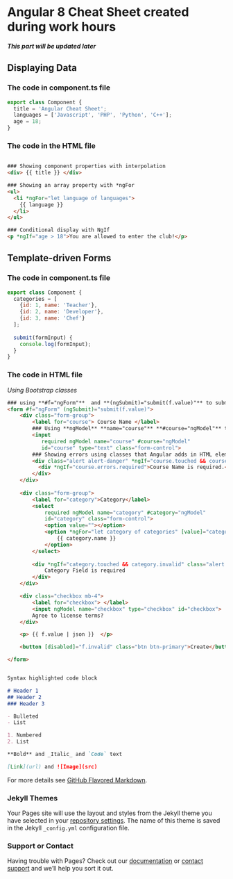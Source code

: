 # Angular 8 Cheat Sheet created during work hours

_**This part will be updated later**_ 

## Displaying Data

### The code in component.ts file
``` javascript
export class Component {
  title = 'Angular Cheat Sheet';
  languages = ['Javascript', 'PHP', 'Python', 'C++'];
  age = 18;
}
```

### The code in the HTML file
<!-- {% raw %} -->
``` html

### Showing component properties with interpolation
<div> {{ title }} </div>

### Showing an array property with *ngFor
<ul>
  <li *ngFor="let language of languages">
    {{ language }}
  </li>
</ul>

### Conditional display with NgIf
<p *ngIf="age > 18">You are allowed to enter the club!</p>

```
<!-- {% endraw %} -->



## Template-driven Forms

### The code in component.ts file
``` javascript
export class Component {
  categories = [
    {id: 1, name: 'Teacher'},
    {id: 2, name: 'Developer'},
    {id: 3, name: 'Chef'}
  ];
  
  submit(formInput) {
    console.log(formInput);
  }
}
```
### The code in HTML file 
_Using Bootstrap classes_
<!-- {% raw %} -->
``` html
### using **#f="ngForm"**  and **(ngSubmit)="submit(f.value)"** to submit form data
<form #f="ngForm" (ngSubmit)="submit(f.value)">
    <div class="form-group">
        <label for="course"> Course Name </label>
        ### Using **ngModel** **name="course"** **#course="ngModel"** to get data and input changes
        <input 
           required ngModel name="course" #course="ngModel" 
           id="course" type="text" class="form-control">
        ### Showing errors using classes that Angular adds in HTML elements
        <div class="alert alert-danger" *ngIf="course.touched && course.invalid">
          <div *ngIf="course.errors.required">Course Name is required.</div>
        </div>
    </div>
  
    <div class="form-group">
        <label for="category">Category</label>
        <select 
            required ngModel name="category" #category="ngModel" 
            id="category" class="form-control">
            <option value=""></option>
            <option *ngFor="let category of categories" [value]="category.id"> 
                {{ category.name }}
            </option>
        </select>
        
        <div *ngIf="category.touched && category.invalid" class="alert alert-danger">
            Category Field is required
        </div>
    </div>

    <div class="checkbox mb-4">
        <label for="checkbox"> </label>
        <input ngModel name="checkbox" type="checkbox" id="checkbox">
        Agree to license terms?
    </div>

    <p> {{ f.value | json }}  </p>

    <button [disabled]="f.invalid" class="btn btn-primary">Create</button>

</form>

```
<!-- {% endraw %} -->


```markdown

Syntax highlighted code block

# Header 1
## Header 2
### Header 3

- Bulleted
- List

1. Numbered
2. List

**Bold** and _Italic_ and `Code` text

[Link](url) and ![Image](src)
```

For more details see [GitHub Flavored Markdown](https://guides.github.com/features/mastering-markdown/).

### Jekyll Themes

Your Pages site will use the layout and styles from the Jekyll theme you have selected in your [repository settings](https://github.com/eneajaho/angular-chsh/settings). The name of this theme is saved in the Jekyll `_config.yml` configuration file.

### Support or Contact

Having trouble with Pages? Check out our [documentation](https://help.github.com/categories/github-pages-basics/) or [contact support](https://github.com/contact) and we’ll help you sort it out.
